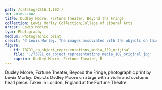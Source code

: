 ```yaml
---
path: /catalog/2016.1.002 /
id: 2016.1.002 
title: Dudley Moore, Fortune Theater, Beyond the Fringe
collection: Lewis Morley Collection;College of Liberal Arts
artist: Lewis Morley
type: Photography
medium: Photographic print
credit: "© Lewis Morley. The images associated with the objects on this website are protected under United States copyright laws. We are pleased to share these materials as an educational resource for the public for non-commercial, educational and personal use only, or for fair use as defined by law."
figure:
  - id: 73791_ca_object_representations_media_109_original
    file: "./73791_ca_object_representations_media_109_original.jpg"
    caption: Dudley Moore, Fortune Theater, B
---
```

Dudley Moore, Fortune Theater, Beyond the Fringe, photographic print by Lewis Morley. Depicts Dudley Moore on stage with a violin and costume head piece. Taken in London, England at the Fortune Theatre. 
